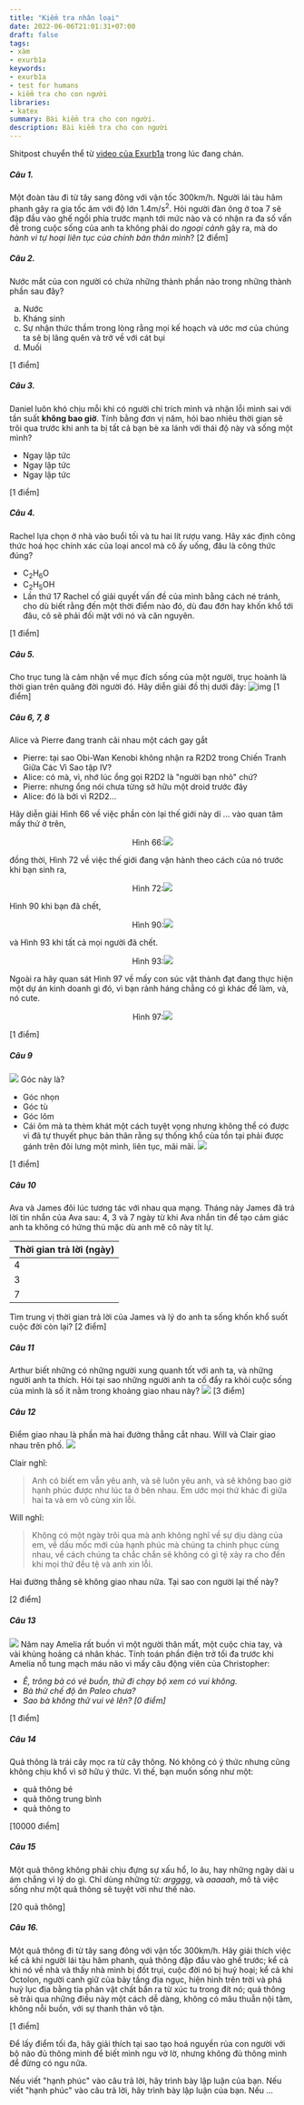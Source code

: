 ```yaml
---
title: "Kiểm tra nhân loại"
date: 2022-06-06T21:01:31+07:00
draft: false
tags:
- xàm
- exurb1a
keywords:
- exurb1a
- test for humans
- kiểm tra cho con người
libraries:
- katex
summary: Bài kiểm tra cho con người.
description: Bài kiểm tra cho con người
---
```


Shitpost chuyển thể từ [video của Exurb1a](https://www.youtube.com/watch?v=9uhURpEbK40) trong lúc đang chán.
##### Câu 1.
Một đoàn tàu đi từ tây sang đông với vận tốc $300\mathrm{km/h}$. Người lái tàu hãm phanh gây ra gia tốc âm với độ lớn $1.4\mathrm{m}/\mathrm{s}^2$. Hỏi người đàn ông ở toa 7 sẽ đập đầu vào ghế ngồi phía trước mạnh tới mức nào và có nhận ra đa số vấn đề trong cuộc sống của anh ta không phải do *ngoại cảnh* gây ra, mà do *hành vi tự hoại liên tục của chính bản thân mình*? 
[2 điểm]

##### Câu 2.
Nước mắt của con người có chứa những thành phần nào trong những thành phần sau đây? <ol type="a">
  <li>Nước</li>
  <li>Kháng sinh</li>
  <li>Sự nhận thức thầm trong lòng rằng mọi kế hoạch và ước mơ của chúng ta sẽ bị lãng quên và trở về với cát bụi</li>
  <li>Muối</li>
</ol>
[1 điểm]

##### Câu 3.
Daniel luôn khó chịu mỗi khi có người chỉ trích mình và nhận lỗi mình sai với tần suất **không bao giờ**. Tính bằng đơn vị năm, hỏi bao nhiêu thời gian sẽ trôi qua trước khi anh ta bị tất cả bạn bè xa lánh với thái độ này và sống một mình?
- Ngay lập tức
- Ngay lập tức
- Ngay lập tức

[1 điểm]

##### Câu 4. 
Rachel lựa chọn ở nhà vào buổi tối và tu hai lít rượu vang. Hãy xác định công thức hoá học chính xác của loại ancol mà cô ấy uống, đâu là công thức đúng?
- $\mathrm{C_2H_6O}$
- $\mathrm{C_2H_5OH}$
- Lần thứ 17 Rachel cố giải quyết vấn đề của mình bằng cách né tránh, cho dù biết rằng đến một thời điểm nào đó, dù đau đớn hay khốn khổ tới đâu, cô sẽ phải đối mặt với nó và căn nguyên.

[1 điểm]

##### Câu 5.
Cho trục tung là cảm nhận về mục đích sống của một người, trục hoành là thời gian trên quãng đời người đó. Hãy diễn giải đồ thị dưới đây:
![img](/img/exam_for_humans_01.png)
[1 điểm]

##### Câu 6, 7, 8
Alice và Pierre đang tranh cãi nhau một cách gay gắt
- Pierre: tại sao Obi-Wan Kenobi không nhận ra R2D2 trong Chiến Tranh Giữa Các Vì Sao tập IV?
- Alice: có mà, vì, nhớ lúc ổng gọi R2D2 là "người bạn nhỏ" chứ?
- Pierre: nhưng ổng nói chưa từng sở hữu một droid trước đây
- Alice: đó là bởi vì R2D2...

Hãy diễn giải Hình 66 về việc phần còn lại thế giới này dí ... vào quan tâm mấy thứ ở trên,
<div align="center">Hình 66:<img src="/img/exam_for_humans_02.png"/></div>

đồng thời, Hình 72 về việc thế giới đang vận hành theo cách của nó trước khi bạn sinh ra,
<div align="center">Hình 72:<img src="/img/exam_for_humans_03.png"/></div>

Hình 90 khi bạn đã chết,
<div align="center">Hình 90:<img src="/img/exam_for_humans_03.png"/></div>

và Hình 93 khi tất cả mọi người đã chết.
<div align="center">Hình 93:<img src="/img/exam_for_humans_03.png"/></div>

Ngoài ra hãy quan sát Hình 97 về mấy con súc vật thành đạt đang thực hiện một dự án kinh doanh gì đó, vì bạn rảnh háng chẳng có gì khác để làm, và, nó cute.

<div align="center">Hình 97:<img src="/img/exam_for_humans_04.png"/></div>


[1 điểm]

##### Câu 9
![](/img/exam_for_humans_05.png)
Góc này là?
- Góc nhọn
- Góc tù
- Góc lõm
- Cái ôm mà ta thèm khát một cách tuyệt vọng nhưng không thể có được vì đã tự thuyết phục bản thân rằng sự thống khổ của tồn tại phải được gánh trên đôi lưng một mình, liên tục, mãi mãi.
![](/img/exam_for_humans_06.png)

[1 điểm]

##### Câu 10
Ava và James đôi lúc tương tác với nhau qua mạng. Tháng này James đã trả lời tin nhắn của Ava sau: 4, 3 và 7 ngày từ khi Ava nhắn tin để tạo cảm giác anh ta không có hứng thú mặc dù anh mê cô này tít lự.

| Thời gian trả lời (ngày) |
| --- |
| 4 |
| 3 |
| 7 |

Tìm trung vị thời gian trả lời của James và lý do anh ta sống khốn khổ suốt cuộc đời còn lại?
[2 điểm]

##### Câu 11
Arthur biết những có những người xung quanh tốt với anh ta, và những người anh ta thích. Hỏi tại sao những người anh ta cố đẩy ra khỏi cuộc sống của mình là số ít nằm trong khoảng giao nhau này?
![](/img/exam_for_humans_07.png)
[3 điểm]

##### Câu 12
Điểm giao nhau là phần mà hai đường thẳng cắt nhau. Will và Clair giao nhau trên phố.
![](/img/exam_for_humans_08.png)

Clair nghĩ: 
> Anh có biết em vẫn yêu anh, và sẽ luôn yêu anh, và sẽ không bao giờ hạnh phúc được như lúc ta ở bên nhau. Em ước mọi thứ khác đi giữa hai ta và em vô cùng xin lỗi.

Will nghĩ:
> Không có một ngày trôi qua mà anh không nghĩ về sự dịu dàng của em, về dấu mốc mới của hạnh phúc mà chúng ta chinh phục cùng nhau, về cách chúng ta chắc chắn sẽ không có gì tệ xảy ra cho đến khi mọi thứ đều tệ và anh xin lỗi.

Hai đường thẳng sẽ không giao nhau nữa.
Tại sao con người lại thế này?

[2 điểm]

##### Câu 13
![](/img/exam_for_humans_09.png)
Năm nay Amelia rất buồn vì một người thân mất, một cuộc chia tay, và vài khủng hoảng cá nhân khác. Tính toán phần điện trở tối đa trước khi Amelia nổ tung mạch máu não vì mấy câu động viên của Christopher:
- *Ê, trông bà có vẻ buồn, thử đi chạy bộ xem có vui không.*
- *Bà thử chế độ ăn Paleo chưa?*
- *Sao bà không thử vui vẻ lên? [0 điểm]*

[1 điểm]

##### Câu 14
Quả thông là trái cây mọc ra từ cây thông. Nó không có ý thức nhưng cũng không chịu khổ vì sở hữu ý thức. Vì thế, bạn muốn sống như một:
- quả thông bé
- quả thông trung bình
- quả thông to

[10000 điểm]

##### Câu 15
Một quả thông không phải chịu đựng sự xấu hổ, lo âu, hay những ngày dài u ám chẳng vì lý do gì. Chỉ dùng những từ: *argggg*, và *aaaaah*, mô tả việc sống như một quả thông sẽ tuyệt vời như thế nào.

[20 quả thông]
##### Câu 16.
Một quả thông đi từ tây sang đông với vận tốc $300\mathrm{km/h}$. Hãy giải thích việc kể cả khi người lái tàu hãm phanh, quả thông đập đầu vào ghế trước; kể cả khi nó về nhà và thấy nhà mình bị đốt trụi, cuộc đời nó bị huỷ hoại; kể cả khi Octolon, người canh giữ của bảy tầng địa ngục, hiện hình trên trời và phá huỷ lục địa bằng tia phản vật chất bắn ra từ xúc tu trong đít nó; quả thông sẽ trải qua những điều này một cách dễ dàng, không có mâu thuẫn nội tâm, không nỗi buồn, với sự thanh thản vô tận.

[1 điểm]

Để lấy điểm tối đa, hãy giải thích tại sao tạo hoá nguyền rủa con người với bộ não đủ thông minh để biết mình ngu vờ lờ, nhưng không đủ thông minh để đừng có ngu nữa.

Nếu viết "hạnh phúc" vào câu trả lời, hãy trình bày lập luận của bạn.
Nếu viết "hạnh phúc" vào câu trả lời, hãy trình bày lập luận của bạn.
Nếu ...


